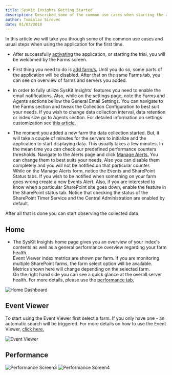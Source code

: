```yaml
---
title: SysKit Insights Getting Started
description: Described some of the common use cases when starting the application for the first time. 
author: Tomislav Sirovec
date: 01/03/2018
--- 
```

In this article we will take you through some of the common use cases and usual steps when using the application for the first time.  

- After successfully [activating](#internal/activation/online-offline-activation) the application, or starting the trial, you will be welcomed by the Farms screen. 

- First thing you need to do is [add farm/s.](#internal/get-to-know-insights/farms-screen) Until you do so, some parts of the application will be disabled. After that on the same Farms tab, you can see on overview of farms and servers you added. 

- In order to fully utilize SysKit Insights' features you need to enable the email notifications. Also, while on the settings page, note the Farms and Agents sections bellow the General Email Settings. You can navigate to the Farms section and tweak the Collection Configuration to best suit your needs. If you wish to change data collection interval, data retention or index size go to Agents section. For detailed information on settings customization see [this article.](#internal/how-to/customize-settings)

- The moment you added a new farm the data collection started. But, it will take a couple of minutes for the servers to initialize and the application to start displaying data. This usually takes a few minutes. In the mean time you can check our predefined performance counters thresholds. Navigate to the Alerts page and click [Manage Alerts.](#internal/how-to/manage-alerts) You can change them to best suits your needs, Also you can disable them completely and you will not be notified on that particular counter.    
While on the Manage Alerts form, notice the Events and SharePoint Status tabs. If you wish to be notified when something on your farm goes wrong create a new Events Alert. Also, if you are interested to know when a particular SharePoint site goes down, enable the feature in the SharePoint status tab. Notice that checking the status of the SharePoint Timer Service and the Central Administration are enabled by default. 

After all that is done you can start observing the collected data.  

## Home 
- The SysKit Insights home page gives you an overview of your index's contents as well as a general performance overview regarding your farm health.   
Event Viewer index metrics are shown per farm. If you are monitoring multiple SharePoint farms, the farm select option will be available. Metrics shown here will change depending on the selected farm.  
On the right hand side you can see a quick glance at the overall server health. For more details, please use the [performance tab.](#internal/get-to-know-insights/performance-screen) 

![Home Dashboard](#img/home-dashboard.png)

## Event Viewer
To start using the Event Viewer first select a farm. If you only have one - an automatic search will be triggered. For more details on how to use the Event Viewer, [click here.](#internal/get-to-know-insights/event-viewer)

![Event Viewer](#img/event-viewer.png)

## Performance

![Performance Screen3](#img/performance-dashboard.png) ![Performance Screen4](#img/performance-counter.png)  

